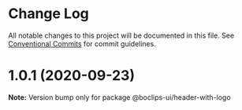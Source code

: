 # Change Log

All notable changes to this project will be documented in this file.
See [Conventional Commits](https://conventionalcommits.org) for commit guidelines.

# 1.0.1 (2020-09-23)

**Note:** Version bump only for package @boclips-ui/header-with-logo
